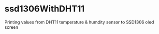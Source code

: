 # ssd1306WithDHT11
Printing values from DHT11 temperature &amp; humdity sensor to SSD1306 oled screen
